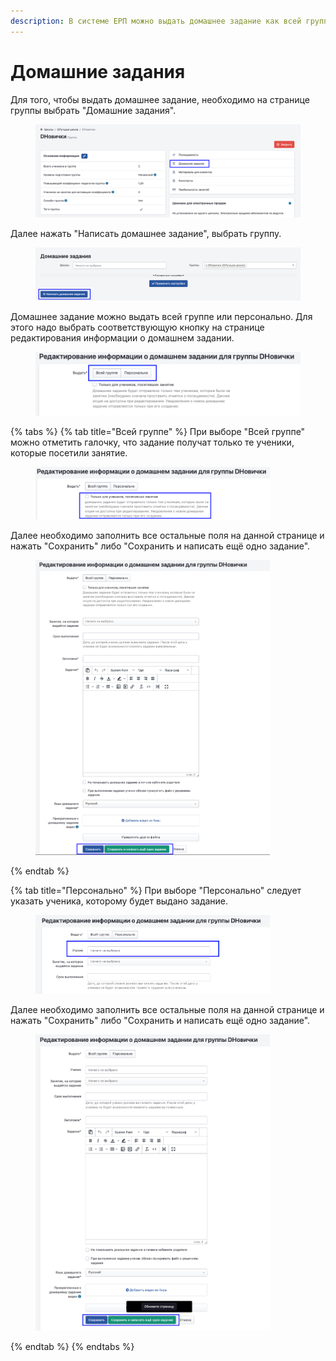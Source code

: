 ```yaml
---
description: В системе ЕРП можно выдать домашнее задание как всей группе, так и персонально
---
```


# Домашние задания

Для того, чтобы выдать домашнее задание, необходимо на странице группы выбрать "Домашние задания".&#x20;

<figure><img src="../../../.gitbook/assets/image (52).png" alt=""><figcaption></figcaption></figure>

Далее нажать "Написать домашнее задание", выбрать группу.&#x20;

<figure><img src="../../../.gitbook/assets/image (53).png" alt=""><figcaption></figcaption></figure>

Домашнее задание можно выдать всей группе или персонально. Для этого надо выбрать соответствующую кнопку на странице редактирования информации о домашнем задании.&#x20;

<figure><img src="../../../.gitbook/assets/image (54).png" alt=""><figcaption></figcaption></figure>



{% tabs %}
{% tab title="Всей группе" %}
При выборе "Всей группе" можно отметить галочку, что задание получат только те ученики, которые посетили занятие.&#x20;

<figure><img src="../../../.gitbook/assets/image (57).png" alt="" width="375"><figcaption></figcaption></figure>

Далее необходимо заполнить все остальные поля на данной странице и нажать "Сохранить" либо "Сохранить и написать ещё одно задание".

<figure><img src="../../../.gitbook/assets/image (58).png" alt="" width="375"><figcaption></figcaption></figure>
{% endtab %}

{% tab title="Персонально" %}
При выборе "Персонально" следует указать ученика, которому будет выдано задание.

<figure><img src="../../../.gitbook/assets/image (59).png" alt="" width="375"><figcaption></figcaption></figure>

Далее необходимо заполнить все остальные поля на данной странице и нажать "Сохранить" либо "Сохранить и написать ещё одно задание".

<figure><img src="../../../.gitbook/assets/image (60).png" alt="" width="375"><figcaption></figcaption></figure>
{% endtab %}
{% endtabs %}

